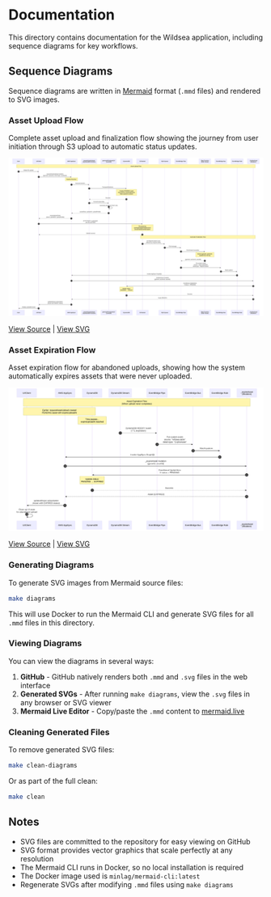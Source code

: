 # Documentation

This directory contains documentation for the Wildsea application, including sequence diagrams for key workflows.

## Sequence Diagrams

Sequence diagrams are written in [Mermaid](https://mermaid.js.org/) format (`.mmd` files) and rendered to SVG images.

### Asset Upload Flow

Complete asset upload and finalization flow showing the journey from user initiation through S3 upload to automatic status updates.

![Asset Upload Sequence](asset-upload-sequence.svg)

[View Source](asset-upload-sequence.mmd) | [View SVG](asset-upload-sequence.svg)

### Asset Expiration Flow

Asset expiration flow for abandoned uploads, showing how the system automatically expires assets that were never uploaded.

![Asset Expiration Sequence](asset-expiration-sequence.svg)

[View Source](asset-expiration-sequence.mmd) | [View SVG](asset-expiration-sequence.svg)

### Generating Diagrams

To generate SVG images from Mermaid source files:

```bash
make diagrams
```

This will use Docker to run the Mermaid CLI and generate SVG files for all `.mmd` files in this directory.

### Viewing Diagrams

You can view the diagrams in several ways:

1. **GitHub** - GitHub natively renders both `.mmd` and `.svg` files in the web interface
2. **Generated SVGs** - After running `make diagrams`, view the `.svg` files in any browser or SVG viewer
3. **Mermaid Live Editor** - Copy/paste the `.mmd` content to [mermaid.live](https://mermaid.live)

### Cleaning Generated Files

To remove generated SVG files:

```bash
make clean-diagrams
```

Or as part of the full clean:

```bash
make clean
```

## Notes

- SVG files are committed to the repository for easy viewing on GitHub
- SVG format provides vector graphics that scale perfectly at any resolution
- The Mermaid CLI runs in Docker, so no local installation is required
- The Docker image used is `minlag/mermaid-cli:latest`
- Regenerate SVGs after modifying `.mmd` files using `make diagrams`
